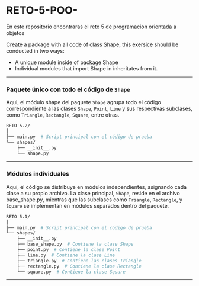 # RETO-5-POO-
En este repositorio encontraras el reto 5 de programacion orientada a objetos

Create a package with all code of class Shape, this exersice should be conducted in two ways:
- A unique module inside of package Shape 
- Individual modules that import Shape in inheritates from it.
***

### Paquete único con todo el código de `Shape`

Aqui, el módulo shape del paquete `Shape` agrupa todo el código correspondiente a las clases `Shape`, `Point`, `Line` y sus respectivas subclases, como `Triangle`, `Rectangle`, `Square`, entre otras. 

``` bash
RETO 5.2/
│
├── main.py  # Script principal con el código de prueba
└── shapes/
    ├── __init__.py  
    └── shape.py  
```
***

### Módulos individuales

Aquí, el código se distribuye en módulos independientes, asignando cada clase a su propio archivo. La clase principal, `Shape`, reside en el archivo base_shape.py, mientras que las subclases como `Triangle`, `Rectangle`, y `Square` se implementan en módulos separados dentro del paquete.

``` bash
RETO 5.1/
│
├── main.py  # Script principal con el código de prueba
└── shapes/
    ├── __init__.py 
    ├── base_shape.py  # Contiene la clase Shape
    ├── point.py  # Contiene la clase Point
    ├── line.py  # Contiene la clase Line
    ├── triangle.py  # Contiene las clases Triangle 
    ├── rectangle.py  # Contiene la clase Rectangle
    └── square.py  # Contiene la clase Square
```
***

